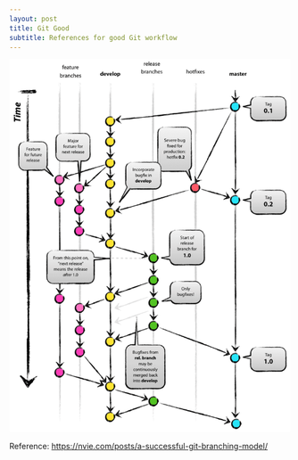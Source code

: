```yaml
---
layout: post
title: Git Good
subtitle: References for good Git workflow
---
```


![Crepe](/img/git-model.png)

Reference: https://nvie.com/posts/a-successful-git-branching-model/


